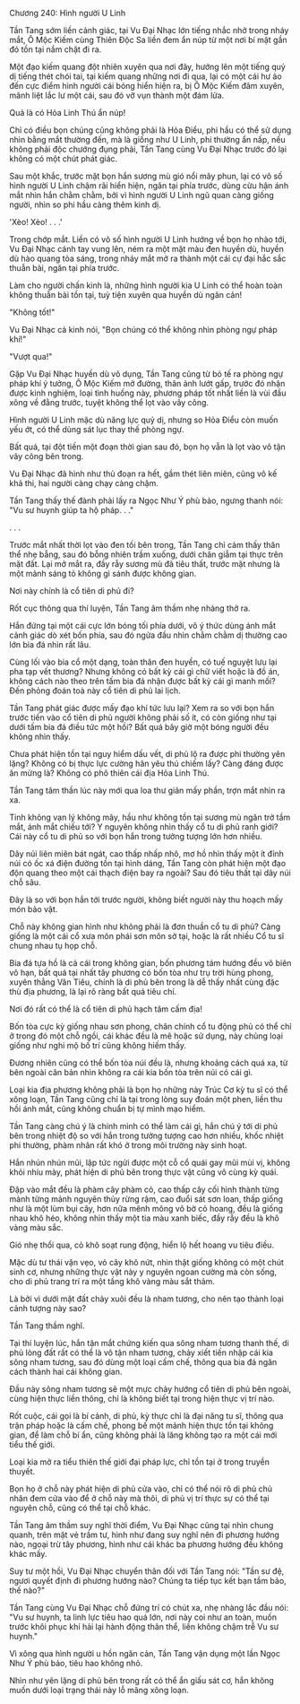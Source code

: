 




Chương 240: Hình người U Linh


Tần Tang sớm liền cảnh giác, tại Vu Đại Nhạc lớn tiếng nhắc nhở trong nháy mắt, Ô Mộc Kiếm cùng Thiên Độc Sa liền đem ẩn núp từ một nơi bí mật gần đó tồn tại nắm chặt đi ra.

Một đạo kiếm quang đột nhiên xuyên qua nơi đây, hướng lên một tiếng quỷ dị tiếng thét chói tai, tại kiếm quang những nơi đi qua, lại có một cái hư ảo đến cực điểm hình người cái bóng hiển hiện ra, bị Ô Mộc Kiếm đâm xuyên, mãnh liệt lắc lư một cái, sau đó vỡ vụn thành một đám lửa.

Quả là có Hỏa Linh Thú ẩn núp!

Chỉ có điều bọn chúng cũng không phải là Hỏa Điểu, phi hầu có thể sử dụng nhìn bằng mắt thường đến, mà là giống như U Linh, phi thường ẩn nấp, nếu không phải độc chướng đụng phải, Tần Tang cùng Vu Đại Nhạc trước đó lại không có một chút phát giác.

Sau một khắc, trước mặt bọn hắn sương mù gió nổi mây phun, lại có vô số hình người U Linh chậm rãi hiển hiện, ngăn tại phía trước, dùng cừu hận ánh mắt nhìn hắn chằm chằm, bởi vì hình người U Linh ngũ quan càng giống người, nhìn so phi hầu càng thêm kinh dị.

'Xèo! Xèo! . . .'

Trong chớp mắt. Liền có vô số hình người U Linh hướng về bọn họ nhào tới, Vu Đại Nhạc cánh tay vung lên, ném ra một mặt màu đen huyền dù, huyền dù hào quang tỏa sáng, trong nháy mắt mở ra thành một cái cự đại hắc sắc thuẫn bài, ngăn tại phía trước.

Làm cho người chấn kinh là, những hình người kia U Linh có thể hoàn toàn không thuẫn bài tồn tại, tuỳ tiện xuyên qua huyền dù ngăn cản!

"Không tốt!"

Vu Đại Nhạc cả kinh nói, "Bọn chúng có thể không nhìn phòng ngự pháp khí!"

"Vượt qua!"

Gặp Vu Đại Nhạc huyền dù vô dụng, Tần Tang cũng từ bỏ tế ra phòng ngự pháp khí ý tưởng, Ô Mộc Kiếm mở đường, thân ảnh lướt gấp, trước đó nhận được kinh nghiệm, loại tình huống này, phương pháp tốt nhất liền là vùi đầu xông về đằng trước, tuyệt không thể lọt vào vây công.

Hình người U Linh mặc dù năng lực quỷ dị, nhưng so Hỏa Điểu còn muốn yếu ớt, có thể dùng sát lục thay thế phòng ngự.

Bất quá, tại đột tiến một đoạn thời gian sau đó, bọn họ vẫn là lọt vào vô tận vây công bên trong.

Vu Đại Nhạc đã hình như thủ đoạn ra hết, gầm thét liên miên, cũng vô kế khả thi, hai người càng chạy càng chậm.

Tần Tang thấy thế đành phải lấy ra Ngọc Như Ý phù bảo, ngưng thanh nói: "Vu sư huynh giúp ta hộ pháp. . ."

. . .

Trước mắt nhất thời lọt vào đen tối bên trong, Tần Tang chỉ cảm thấy thân thể nhẹ bẫng, sau đó bỗng nhiên trầm xuống, dưới chân giẫm tại thực trên mặt đất. Lại mở mắt ra, đầy rẫy sương mù đã tiêu thất, trước mặt nhưng là một mảnh sáng tỏ không gì sánh được không gian.

Nơi này chính là cổ tiên di phủ đi?

Rốt cục thông qua thí luyện, Tần Tang âm thầm nhẹ nhàng thở ra.

Hắn đứng tại một cái cực lớn bóng tối phía dưới, vô ý thức dùng ánh mắt cảnh giác dò xét bốn phía, sau đó ngửa đầu nhìn chằm chằm dị thường cao lớn bia đá nhìn rất lâu.

Cùng lối vào bia cổ một dạng, toàn thân đen huyền, có tuế nguyệt lưu lại pha tạp vết thương? Nhưng không có bất kỳ cái gì chữ viết hoặc là đồ án, không cách nào theo trên tấm bia đá nhận được bất kỳ cái gì manh mối? Đến phỏng đoán toà này cổ tiên di phủ lai lịch.

Tần Tang phát giác được mấy đạo khí tức lưu lại? Xem ra so với bọn hắn trước tiến vào cổ tiên di phủ người không phải số ít, có còn giống như tại dưới tấm bia đá điều tức một hồi? Bất quá bây giờ một bóng người đều không nhìn thấy.

Chưa phát hiện tồn tại nguy hiểm dấu vết, di phủ lộ ra được phi thường yên lặng? Không có bị thực lực cường hãn yêu thú chiếm lấy? Càng đáng được ăn mừng là? Không có phô thiên cái địa Hỏa Linh Thú.

Tần Tang tâm thần lúc này mới qua loa thư giãn mấy phần, trợn mắt nhìn ra xa.

Tinh không vạn lý không mây, hầu như không tồn tại sương mù ngăn trở tầm mắt, ánh mắt chiếu tới? Y nguyên không nhìn thấy cổ tu di phủ ranh giới? Cái này cổ tu di phủ so với bọn hắn trong tưởng tượng lớn hơn nhiều.

Dãy núi liên miên bát ngát, cao thấp nhấp nhô, mơ hồ nhìn thấy một ít đỉnh núi có ốc xá điện đường tồn tại hình dáng, Tần Tang còn phát hiện một đạo độn quang theo một cái thạch điện bay ra ngoài? Sau đó tiêu thất tại dãy núi chỗ sâu.

Đây là so với bọn hắn tới trước người, không biết người này thu hoạch mấy món bảo vật.

Chỗ này không gian hình như không phải là đơn thuần cổ tu di phủ? Càng giống là một cái cổ xưa môn phái sơn môn sở tại, hoặc là rất nhiều Cổ tu sĩ chung nhau tụ họp chỗ.

Bia đá tựa hồ là cả cái trong không gian, bốn phương tám hướng đều vô biên vô hạn, bất quá tại nhất tây phương có bốn tòa như trụ trời hùng phong, xuyên thẳng Vân Tiêu, chính là di phủ bên trong là dễ thấy nhất cùng đặc thù địa phương, là lại rõ ràng bất quá tiêu chí.

Nơi đó rất có thể là cổ tiên di phủ hạch tâm cấm địa!

Bốn tòa cực kỳ giống nhau sơn phong, chân chính cổ tu động phủ có thể chỉ ở trong đó một chỗ ngồi, cái khác đều là mê hoặc sử dụng, này chủng loại giống như nghi mộ bố trí cũng không hiếm thấy.

Đương nhiên cũng có thể bốn tòa núi đều là, nhưng khoảng cách quá xa, từ bên ngoài căn bản nhìn không ra cái kia bốn tòa trên núi có cái gì.

Loại kia địa phương không phải là bọn họ những này Trúc Cơ kỳ tu sĩ có thể xông loạn, Tần Tang cũng chỉ là tại trong lòng suy đoán một phen, liền thu hồi ánh mắt, cũng không chuẩn bị tự mình mạo hiểm.

Tần Tang càng chú ý là chính mình có thể làm cái gì, hắn chú ý tới di phủ bên trong nhiệt độ so với hắn trong tưởng tượng cao hơn nhiều, khốc nhiệt phi thường, phàm nhân rất khó ở trong môi trường này sinh hoạt.

Hắn nhún nhún mũi, lập tức ngửi được một cỗ cổ quái gay mũi mùi vị, không khỏi nhíu mày, phát hiện di phủ bên trong thực vật cũng vô cùng kỳ quái.

Đập vào mắt đều là phàm cây phàm cỏ, cao thấp cây cối hình thành từng mảnh từng mảnh nguyên thủy rừng rậm, cao đuổi sát sơn loan, thấp giống như là một lùm bụi cây, hơn nữa mênh mông vô bờ cỏ hoang, đều là giống nhau khô héo, không nhìn thấy một tia màu xanh biếc, đầy rẫy đều là khô vàng màu sắc.

Gió nhẹ thổi qua, cỏ khô soạt rung động, hiển lộ hết hoang vu tiêu điều.

Mặc dù tư thái vặn vẹo, vỏ cây khô nứt, nhìn thật giống không có một chút sinh cơ, nhưng những thực vật này y nguyên ngoan cường mà còn sống, cho di phủ trang trí ra một tầng khô vàng màu sắt thảm.

Là bởi vì dưới mặt đất chảy xuôi đều là nham tương, cho nên tạo thành loại cảnh tượng này sao?

Tần Tang thầm nghĩ.

Tại thí luyện lúc, hắn tận mắt chứng kiến qua sông nham tương thanh thế, di phủ lòng đất rất có thể là vô tận nham tương, chảy xiết tiến nhập cái kia sông nham tương, sau đó dùng một loại cấm chế, thông qua bia đá ngăn cách thành hai cái không gian.

Đầu này sông nham tương sẽ một mực chảy hướng cổ tiên di phủ bên ngoài, cùng hiện thực liền thông, chỉ là không biết tại trong hiện thực vị trí nào.

Rốt cuộc, cái gọi là bí cảnh, di phủ, kỳ thực chỉ là đại năng tu sĩ, thông qua trận pháp hoặc là cấm chế, phong bế một mảnh hiện thực tồn tại không gian, để làm chỗ bí ẩn, cũng không phải là lăng không tạo ra một cái mới tiểu thế giới.

Loại kia mở ra tiểu thiên thế giới đại pháp lực, chỉ tồn tại ở trong truyền thuyết.

Bọn họ ở chỗ này phát hiện di phủ cửa vào, chỉ có thể nói rõ di phủ chủ nhân đem cửa vào để ở chỗ này mà thôi, di phủ vị trí thực sự có thể tại nguyên chỗ, cũng có thể tại chỗ khác.

Tần Tang âm thầm suy nghĩ thời điểm, Vu Đại Nhạc cũng tại nhìn chung quanh, trên mặt vẻ trầm tư, hình như đang suy nghĩ nên đi phương hướng nào, ngoại trừ tây phương, hình như cái khác ba phương hướng đều không khác mấy.

Suy tư một hồi, Vu Đại Nhạc chuyển thân đối với Tần Tang nói: "Tần sư đệ, ngươi quyết định đi phương hướng nào? Chúng ta tiếp tục kết bạn tầm bảo, thế nào?"

Tần Tang cùng Vu Đại Nhạc chỗ đứng trí có chút xa, nhẹ nhàng lắc đầu nói: "Vu sư huynh, ta linh lực tiêu hao quá lớn, nơi này coi như an toàn, muốn trước khôi phục khí hải lại hành động thân thể, liền không chậm trễ Vu sư huynh."

Vì xông qua hình người u hồn ngăn cản, Tần Tang vận dụng một lần Ngọc Như Ý phù bảo, tiêu hao không nhỏ.

Nhìn như yên lặng di phủ bên trong rất có thể ẩn giấu sát cơ, hắn không muốn dưới loại trạng thái này lỗ mãng xông loạn.




